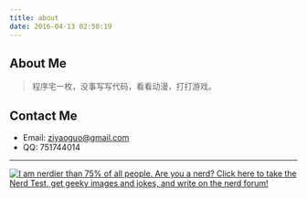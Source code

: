 ```yaml
---
title: about
date: 2016-04-13 02:50:19
---
```


## About Me


>程序宅一枚，没事写写代码，看看动漫，打打游戏。


## Contact Me

 - Email: ziyaoguo@gmail.com  
 - QQ: 751744014
 

--------



<a href="http://www.nerdtests.com/ft_nq.php">
<img src="http://www.nerdtests.com/images/ft/nq/1544a3365a.gif" alt="I am nerdier than 75% of all people. Are you a nerd? Click here to take the Nerd Test, get geeky images and jokes, and write on the nerd forum!"></a>